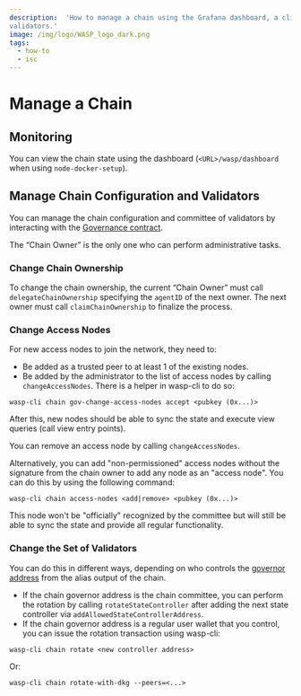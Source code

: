 ```yaml
---
description:  'How to manage a chain using the Grafana dashboard, a client to receive published events, logging, and
validators.'
image: /img/logo/WASP_logo_dark.png
tags:
  - how-to
  - isc
---
```


# Manage a Chain

## Monitoring

You can view the chain state using the dashboard (`<URL>/wasp/dashboard` when using `node-docker-setup`).

## Manage Chain Configuration and Validators

You can manage the chain configuration and committee of validators by interacting with
the [Governance contract](../../references/core-contracts/governance).

The “Chain Owner” is the only one who can perform administrative tasks.

### Change Chain Ownership

To change the chain ownership, the current “Chain Owner” must call `delegateChainOwnership` specifying the `agentID` of
the next owner. The next owner must call `claimChainOwnership` to finalize the process.

### Change Access Nodes

For new access nodes to join the network, they need to:

- Be added as a trusted peer to at least 1 of the existing nodes.
- Be added by the administrator to the list of access nodes by calling `changeAccessNodes`. There is a helper in
  wasp-cli to do so:

```shell
wasp-cli chain gov-change-access-nodes accept <pubkey (0x...)>
```

After this, new nodes should be able to sync the state and execute view queries (call view entry points).

You can remove an access node by calling `changeAccessNodes`.

Alternatively, you can add "non-permissioned" access nodes without the signature from the chain owner to add any node as an "access node".
You can do this by using the following command:

```shell
wasp-cli chain access-nodes <add|remove> <pubkey (0x...)>
```

This node won't be "officially" recognized by the committee but will still be able to sync the state and provide all regular functionality.

### Change the Set of Validators

You can do this in different ways, depending on who controls the [governor address](https://github.com/iotaledger/tips/blob/main/tips/TIP-0018/tip-0018.md#alias-output)
from the alias output of the chain.

- If the chain governor address is the chain committee, you can perform the rotation by calling
  `rotateStateController` after adding the next state controller via `addAllowedStateControllerAddress`.
- If the chain governor address is a regular user wallet that you control, you can issue the rotation transaction using wasp-cli:

```shell
wasp-cli chain rotate <new controller address>
```

Or:

```shell
wasp-cli chain rotate-with-dkg --peers=<...>
```
